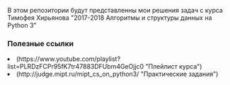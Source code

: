 В этом репозитории будут представленны мои решения задач с курса Тимофея Хирьянова "2017-2018 Алгоритмы и структуры данных на Python 3"

<h3> Полезные ссылки </h3>
<li>
	(https://www.youtube.com/playlist?list=PLRDzFCPr95fK7tr47883DFUbm4GeOjjc0 "Плейлист курса")
</li>
<li>
	(http://judge.mipt.ru/mipt_cs_on_python3/ "Практические задания")
</li>